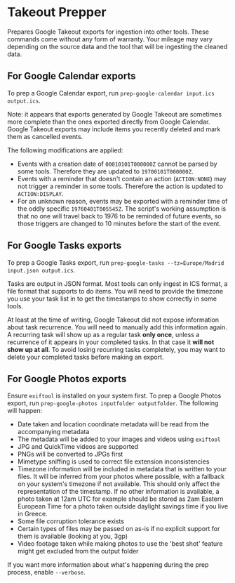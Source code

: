 # Takeout Prepper

Prepares Google Takeout exports for ingestion into other tools. These commands come without any form of warranty. Your mileage may vary depending on the source data and the tool that will be ingesting the cleaned data.


## For Google Calendar exports

To prep a Google Calendar export, run `prep-google-calendar input.ics output.ics`.

Note: it appears that exports generated by Google Takeout are sometimes more complete than the ones exported directly from Google Calendar. Google Takeout exports may include items you recently deleted and mark them as cancelled events.

The following modifications are applied:

- Events with a creation date of `00010101T000000Z` cannot be parsed by some tools. Therefore they are updated to `19700101T000000Z`.
- Events with a reminder that doesn't contain an action (`ACTION:NONE`) may not trigger a reminder in some tools. Therefore the action is updated to `ACTION:DISPLAY`.
- For an unknown reason, events may be exported with a reminder time of the oddly specific `19760401T005545Z`. The script's working assumption is that no one will travel back to 1976 to be reminded of future events, so those triggers are changed to 10 minutes before the start of the event.


## For Google Tasks exports

To prep a Google Tasks export, run `prep-google-tasks --tz=Europe/Madrid input.json output.ics`.

Tasks are output in JSON format. Most tools can only ingest in ICS format, a file format that supports to do items. You will need to provide the timezone you use your task list in to get the timestamps to show correctly in some tools.

At least at the time of writing, Google Takeout did not expose information about task recurrence. You will need to manually add this information again. A recurring task will show up as a regular task **only once**, unless a recurrence of it appears in your completed tasks. In that case it **will not show up at all**. To avoid losing recurring tasks completely, you may want to delete your completed tasks before making an export.


## For Google Photos exports
Ensure `exiftool` is installed on your system first. To prep a Google Photos export, run `prep-google-photos inputfolder outputfolder`. The following will happen:

- Date taken and location coordinate metadata will be read from the accompanying metadata
- The metadata will be added to your images and videos using `exiftool`
- JPG and QuickTime videos are supported
- PNGs will be converted to JPGs first
- Mimetype sniffing is used to correct file extension inconsistencies
- Timezone information will be included in metadata that is written to your files. It will be inferred from your photos where possible, with a fallback on your system's timezone if not available. This should only affect the representation of the timestamp. If no other information is available, a photo taken at 12am UTC for example should be stored as 2am Eastern European Time for a photo taken outside daylight savings time if you live in Greece.
- Some file corruption tolerance exists
- Certain types of files may be passed on as-is if no explicit support for them is available (looking at you, 3gp)
- Video footage taken while making photos to use the 'best shot' feature might get excluded from the output folder

If you want more information about what's happening during the prep process, enable `--verbose`.
